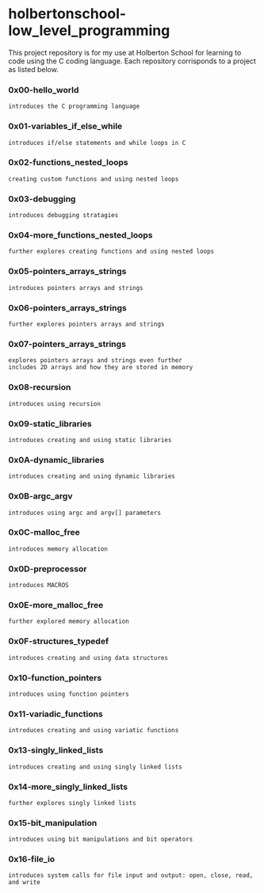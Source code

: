 # holbertonschool-low_level_programming
This project repository is for my use at Holberton School for learning to code using the C coding language. Each repository corrisponds to a project as listed below.

### 0x00-hello_world
	introduces the C programming language
### 0x01-variables_if_else_while
	introduces if/else statements and while loops in C
### 0x02-functions_nested_loops
	creating custom functions and using nested loops
### 0x03-debugging
	introduces debugging stratagies
### 0x04-more_functions_nested_loops
	further explores creating functions and using nested loops
### 0x05-pointers_arrays_strings
	introduces pointers arrays and strings
### 0x06-pointers_arrays_strings
	further explores pointers arrays and strings
### 0x07-pointers_arrays_strings
	explores pointers arrays and strings even further 
	includes 2D arrays and how they are stored in memory
### 0x08-recursion
	introduces using recursion
### 0x09-static_libraries
	introduces creating and using static libraries
### 0x0A-dynamic_libraries
	introduces creating and using dynamic libraries
### 0x0B-argc_argv
	introduces using argc and argv[] parameters
### 0x0C-malloc_free
	introduces memory allocation
### 0x0D-preprocessor
	introduces MACROS
### 0x0E-more_malloc_free
	further explored memory allocation
### 0x0F-structures_typedef
	introduces creating and using data structures
### 0x10-function_pointers
	introduces using function pointers
### 0x11-variadic_functions
	introduces creating and using variatic functions
### 0x13-singly_linked_lists
	introduces creating and using singly linked lists
### 0x14-more_singly_linked_lists
	further explores singly linked lists
### 0x15-bit_manipulation
	introduces using bit manipulations and bit operators
### 0x16-file_io
	introduces system calls for file input and output: open, close, read, and write
